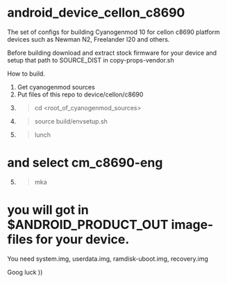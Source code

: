 android_device_cellon_c8690
===========================
The set of configs for building Cyanogenmod 10 for cellon c8690 platform devices such as Newman N2, Freelander I20 and others.

Before building download and extract stock firmware for your device and setup that path to SOURCE_DIST in copy-props-vendor.sh

How to build.
1. Get cyanogenmod sources
2. Put files of this repo to device/cellon/c8690
3. > cd <root_of_cyanogenmod_sources>
4. > source build/envsetup.sh
6. > lunch 
# and select cm_c8690-eng
5. > mka
# you will got in $ANDROID_PRODUCT_OUT image-files for your device. 
You need system.img, userdata.img, ramdisk-uboot.img, recovery.img

Goog luck ))
